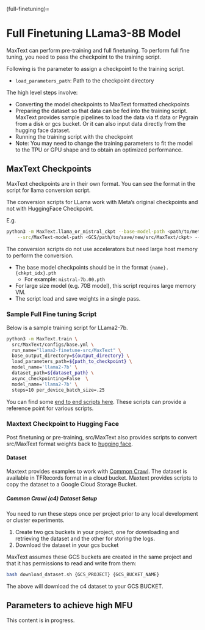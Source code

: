 <!--
 Copyright 2024 Google LLC

 Licensed under the Apache License, Version 2.0 (the "License");
 you may not use this file except in compliance with the License.
 You may obtain a copy of the License at

      https://www.apache.org/licenses/LICENSE-2.0

 Unless required by applicable law or agreed to in writing, software
 distributed under the License is distributed on an "AS IS" BASIS,
 WITHOUT WARRANTIES OR CONDITIONS OF ANY KIND, either express or implied.
 See the License for the specific language governing permissions and
 limitations under the License.
 -->

(full-finetuning)=
# Full Finetuning LLama3-8B  Model

MaxText can perform pre-training and full finetuning. To perform full fine
tuning, you need to pass the checkpoint to the training script.

Following is the parameter to assign a checkpoint to the training script.

- `load_parameters_path`: Path to the checkpoint directory

The high level steps involve:
- Converting the model checkpoints to MaxText formatted checkpoints
- Preparing the dataset so that data can be fed into the training script.
  MaxText provides sample pipelines to load the data via tf.data or Pygrain from
  a disk or gcs bucket. Or it can also input data directly from the hugging face
  dataset.
- Running the training script with the checkpoint
- Note: You may need to change the training parameters to fit the model to the
  TPU or GPU shape and to obtain an optimized performance.

## MaxText Checkpoints

MaxText checkpoints are in their own format. You can see the format in the script for llama conversion script.

The conversion scripts for LLama work with Meta’s original checkpoints and not with HuggingFace Checkpoint.

E.g.

```bash
python3 -m MaxText.llama_or_mistral_ckpt --base-model-path <path/to/meta/ckpt> \
    --src/MaxText-model-path <GCS/path/to/save/new/src/MaxText/ckpt> --model-size llama2-7b
```

The conversion scripts do not use accelerators but need large host memory to perform the conversion.

- The base model checkpoints should be in the format `{name}.{chkpt_idx}.pth` 
    - For example: `mistral-7b.00.pth`
- For large size model (e.g. 70B model), this script requires large memory VM.
- The script load and save weights in a single pass.

### Sample Full Fine tuning Script

Below is a sample training script for LLama2-7b.

```bash
python3 -m MaxText.train \
  src/MaxText/configs/base.yml \
  run_name="llama2-finetune-src/MaxText" \
  base_output_directory=${output_directory} \
  load_parameters_path=${path_to_checkpoint} \
  model_name='llama2-7b' \
  dataset_path=${dataset_path} \
  async_checkpointing=False  \
  model_name='llama2-7b' \
  steps=10 per_device_batch_size=.25
```

You can find some [end to end scripts here](https://github.com/AI-Hypercomputer/src/MaxText/tree/main/end_to_end/tpu).
These scripts can provide a reference point for various scripts.

### Maxtext Checkpoint to Hugging Face

Post finetuning or pre-training, src/MaxText also provides scripts to convert src/MaxText format weights back to [hugging face](https://github.com/AI-Hypercomputer/src/MaxText/blob/main/src/MaxText/llama_mistral_mixtral_orbax_to_hf.py).

#### Dataset

Maxtext provides examples to work with [Common Crawl](https://commoncrawl.org/). The dataset is available in TFRecords format in a cloud bucket. Maxtext provides scripts to copy the dataset to a Google Cloud Storage Bucket.

##### Common Crawl (c4) Dataset Setup

You need to run these steps once per project prior to any local development or cluster experiments.

1. Create two gcs buckets in your project, one for downloading and retrieving the dataset and the other for storing the logs.
2. Download the dataset in your gcs bucket

MaxText assumes these GCS buckets are created in the same project and that it has permissions to read and write from them:

```bash
bash download_dataset.sh {GCS_PROJECT} {GCS_BUCKET_NAME}
```

The above will download the c4 dataset to your GCS BUCKET.

## Parameters to achieve high MFU

This content is in progress.
